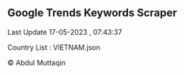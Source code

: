 

## Google Trends Keywords Scraper 
 
Last Update 17-05-2023 , 07:43:37

Country List :
VIETNAM.json



© Abdul Muttaqin 
